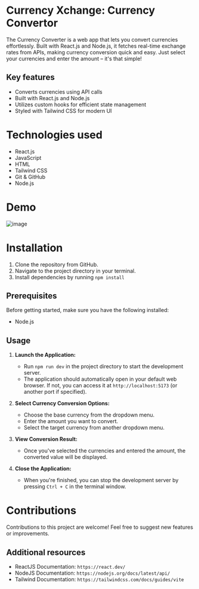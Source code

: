 # Currency Xchange: Currency Convertor

The Currency Converter is a web app that lets you convert currencies effortlessly. Built with React.js and Node.js, it fetches real-time exchange rates from APIs, making currency conversion quick and easy. Just select your currencies and enter the amount – it's that simple!

## Key features

- Converts currencies using API calls
- Built with React.js and Node.js
- Utilizes custom hooks for efficient state  management
- Styled with Tailwind CSS for modern UI

# Technologies used

- React.js
- JavaScript
- HTML
- Tailwind CSS
- Git & GitHub
- Node.js

# Demo

![image](https://github.com/saakshikobarne/Currency-convertor/assets/115942356/daa2925b-99aa-489a-a9d2-772c968dea01)




# Installation

1. Clone the repository from GitHub.
2. Navigate to the project directory in your terminal.
3. Install dependencies by running 
`npm install`

## Prerequisites
Before getting started, make sure you have the following installed:
- Node.js

## Usage
1. **Launch the Application:**
   - Run `npm run dev` in the project directory to start the development server.
   - The application should automatically open in your default web browser. If not, you can access it at `http://localhost:5173` (or another port if specified).

2. **Select Currency Conversion Options:**
   - Choose the base currency from the dropdown menu.
   - Enter the amount you want to convert.
   - Select the target currency from another dropdown menu.

3. **View Conversion Result:**
   - Once you've selected the currencies and entered the amount, the converted value will be displayed.

4. **Close the Application:**
   - When you're finished, you can stop the development server by pressing `Ctrl + C` in the terminal window.

# Contributions

Contributions to this project are welcome! Feel free to suggest new features or improvements.


## Additional resources

- ReactJS Documentation: `https://react.dev/`
- NodeJS Documentation: `https://nodejs.org/docs/latest/api/`
- Tailwind Documentation: `https://tailwindcss.com/docs/guides/vite`


